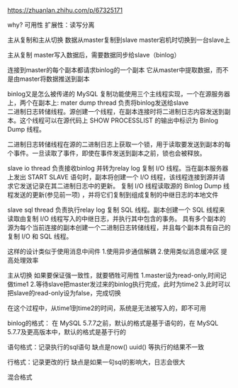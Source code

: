 https://zhuanlan.zhihu.com/p/67325171

why?
可用性 扩展性：读写分离 

主从复制和主从切换
数据从master复制到slave
master宕机时切换到一台slave上


主从复制
master写入数据后，需要数据同步给slave（binlog）

连接到master的每个副本都请求binlog的一个副本
它从master中提取数据，而不是由master将数据推送到副本


binlog又是怎么被传递的
MySQL 复制功能使用三个主线程实现，一个在源服务器上，两个在副本上:
mater dump thread 负责将binlog发送给slave  
二进制日志转储线程。源创建一个线程，在副本连接时将二进制日志内容发送到副本。这个线程可以在源代码上 SHOW PROCESSLIST 的输出中标识为 Binlog Dump 线程。

二进制日志转储线程在源的二进制日志上获取一个锁，用于读取要发送到副本的每个事件。一旦读取了事件，即使在事件发送到副本之前，锁也会被释放。

slave io thread 负责接收binlog 并转为relay log
复制 I/O 线程。当在副本服务器上发出 START SLAVE 语句时，副本将创建一个 I/O 线程，该线程连接到源并请求它发送记录在其二进制日志中的更新。
复制 I/O 线程读取源的 Binlog Dump 线程发送的更新(参见前一项) ，并将它们复制到组成复制的中继日志的本地文件

slave sql thread 负责执行relay log
复制 SQL 线程。副本创建一个 SQL 线程来读取由复制 I/O 线程写入的中继日志，并执行其中包含的事务。
具有多个副本的源为每个当前连接的副本创建一个二进制日志转储线程，并且每个副本具有自己的复制 I/O 和 SQL 线程。

这样的设计类似于使用消息中间件
1.使用异步通信解耦
2.使用类似消息缓冲区 提高处理效率


主从切换
如果要保证强一致性，就要牺牲可用性
1.master设为read-only,时间记做time1
2.等待slave把master发过来的binlog执行完成，此时为time2
3.此时可以把slave的read-only设为false，完成切换

在这个过程中，从time1到time2的时间，系统是无法被写入的，即不可用




binlog的格式：
在 MySQL 5.7.7之前，默认的格式是基于语句的，在 MySQL 5.7.7及更高版本中，默认的格式是基于行的

语句格式：记录执行的sql语句
缺点是now() uuid() 等执行的结果不一致

行格式：记录更改的行
缺点是如果一句sql的影响大，日志会很大

混合格式